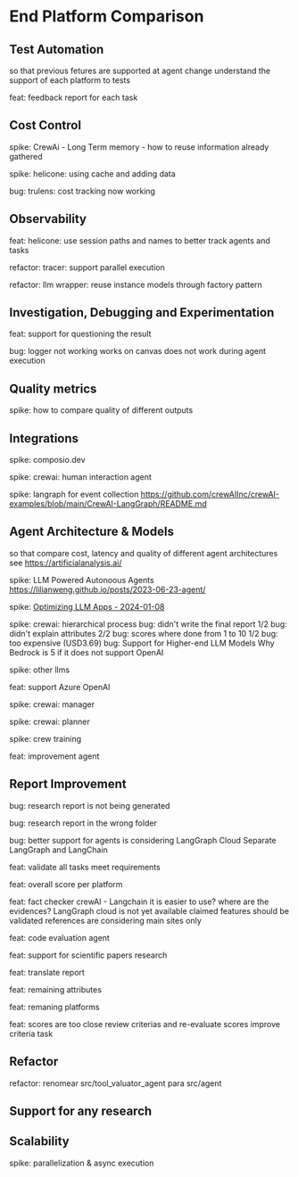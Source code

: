 
# End Platform Comparison


## Test Automation
so that
  previous fetures are supported at agent change
  understand the support of each platform to tests

feat: feedback report for each task

## Cost Control

spike: CrewAi - Long Term memory - how to reuse information already gathered

spike: helicone: using cache and adding data

bug: trulens: cost tracking now working

## Observability

feat: helicone: use session paths and names to better track agents and tasks

refactor: tracer: support parallel execution

refactor: llm wrapper: reuse instance models through factory pattern

## Investigation, Debugging and Experimentation

feat: support for questioning the result

bug: logger not working
  works on canvas
  does not work during agent execution

## Quality metrics

spike: how to compare quality of different outputs

## Integrations

spike: composio.dev

spike: crewai: human interaction agent

spike: langraph for event collection
  https://github.com/crewAIInc/crewAI-examples/blob/main/CrewAI-LangGraph/README.md

## Agent Architecture & Models
so that
  compare cost, latency and quality of different agent architectures
  see https://artificialanalysis.ai/


spike: LLM Powered Autonoous Agents
  https://lilianweng.github.io/posts/2023-06-23-agent/

spike: [Optimizing LLM Apps - 2024-01-08](https://klu.ai/blog/optimizing-llm-app-features)

spike: crewai: hierarchical process
  bug: didn't write the final report 1/2
  bug: didn't explain attributes 2/2
  bug: scores where done from 1 to 10 1/2
  bug: too expensive (USD3.69)
  bug: Support for Higher-end LLM Models
    Why Bedrock is 5 if it does not support OpenAI
  
spike: other llms

feat: support Azure OpenAI

spike: crewai: manager

spike: crewai: planner

spike: crew training

feat: improvement agent

## Report Improvement

bug: research report is not being generated

bug: research report in the wrong folder

bug: better support for agents is considering LangGraph Cloud
  Separate LangGraph and LangChain

feat: validate all tasks meet requirements

feat: overall score per platform

feat: fact checker
  crewAI - Langchain it is easier to use?
    where are the evidences?
  LangGraph cloud is not yet available
  claimed features should be validated
  references are considering main sites only

feat: code evaluation agent

feat: support for scientific papers research

feat: translate report

feat: remaining attributes

feat: remaning platforms

feat: scores are too close
  review criterias and re-evaluate scores
  improve criteria task

## Refactor

refactor: renomear src/tool_valuator_agent para src/agent

## Support for any research

## Scalability

spike: parallelization & async execution